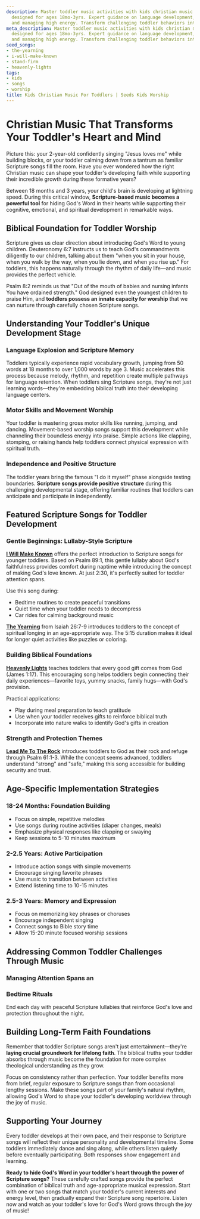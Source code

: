 ```yaml
---
description: Master toddler music activities with kids christian music for toddlers
  designed for ages 18mo-3yrs. Expert guidance on language development, motor skills,
  and managing high energy. Transform challenging toddler behaviors into joyful learning!
meta_description: Master toddler music activities with kids christian music for toddlers
  designed for ages 18mo-3yrs. Expert guidance on language development, motor skills,
  and managing high energy. Transform challenging toddler behaviors into joyful learning!
seed_songs:
- the-yearning
- i-will-make-known
- stand-firm
- heavenly-lights
tags:
- kids
- songs
- worship
title: Kids Christian Music For Toddlers | Seeds Kids Worship
---
```

# Christian Music That Transforms Your Toddler's Heart and Mind

Picture this: your 2-year-old confidently singing "Jesus loves me" while building blocks, or your toddler calming down from a tantrum as familiar Scripture songs fill the room. Have you ever wondered how the right Christian music can shape your toddler's developing faith while supporting their incredible growth during these formative years?

Between 18 months and 3 years, your child's brain is developing at lightning speed. During this critical window, **Scripture-based music becomes a powerful tool** for hiding God's Word in their hearts while supporting their cognitive, emotional, and spiritual development in remarkable ways.

## Biblical Foundation for Toddler Worship

Scripture gives us clear direction about introducing God's Word to young children. Deuteronomy 6:7 instructs us to teach God's commandments diligently to our children, talking about them "when you sit in your house, when you walk by the way, when you lie down, and when you rise up." For toddlers, this happens naturally through the rhythm of daily life—and music provides the perfect vehicle.

Psalm 8:2 reminds us that "Out of the mouth of babies and nursing infants You have ordained strength." God designed even the youngest children to praise Him, and **toddlers possess an innate capacity for worship** that we can nurture through carefully chosen Scripture songs.

## Understanding Your Toddler's Unique Development Stage

### Language Explosion and Scripture Memory

Toddlers typically experience rapid vocabulary growth, jumping from 50 words at 18 months to over 1,000 words by age 3. Music accelerates this process because melody, rhythm, and repetition create multiple pathways for language retention. When toddlers sing Scripture songs, they're not just learning words—they're embedding biblical truth into their developing language centers.

### Motor Skills and Movement Worship

Your toddler is mastering gross motor skills like running, jumping, and dancing. Movement-based worship songs support this development while channeling their boundless energy into praise. Simple actions like clapping, stomping, or raising hands help toddlers connect physical expression with spiritual truth.

### Independence and Positive Structure

The toddler years bring the famous "I do it myself" phase alongside testing boundaries. **Scripture songs provide positive structure** during this challenging developmental stage, offering familiar routines that toddlers can anticipate and participate in independently.

## Featured Scripture Songs for Toddler Development

### Gentle Beginnings: Lullaby-Style Scripture

**[I Will Make Known](https://seedskidsworship.com/product/i-will-make-known-psalm-891/)** offers the perfect introduction to Scripture songs for younger toddlers. Based on Psalm 89:1, this gentle lullaby about God's faithfulness provides comfort during naptime while introducing the concept of making God's love known. At just 2:30, it's perfectly suited for toddler attention spans.

Use this song during:
- Bedtime routines to create peaceful transitions
- Quiet time when your toddler needs to decompress
- Car rides for calming background music

**[The Yearning](https://seedskidsworship.com/product/the-yearning-isaiah-267-9/)** from Isaiah 26:7-9 introduces toddlers to the concept of spiritual longing in an age-appropriate way. The 5:15 duration makes it ideal for longer quiet activities like puzzles or coloring.

### Building Biblical Foundations

**[Heavenly Lights](https://seedskidsworship.com/product/heavenly-lights-james-117/)** teaches toddlers that every good gift comes from God (James 1:17). This encouraging song helps toddlers begin connecting their daily experiences—favorite toys, yummy snacks, family hugs—with God's provision.

Practical applications:
- Play during meal preparation to teach gratitude
- Use when your toddler receives gifts to reinforce biblical truth
- Incorporate into nature walks to identify God's gifts in creation

### Strength and Protection Themes

**[Lead Me To The Rock](https://seedskidsworship.com/product/lead-me-to-the-rock-psalm-611-3/)** introduces toddlers to God as their rock and refuge through Psalm 61:1-3. While the concept seems advanced, toddlers understand "strong" and "safe," making this song accessible for building security and trust.

## Age-Specific Implementation Strategies

### 18-24 Months: Foundation Building
- Focus on simple, repetitive melodies
- Use songs during routine activities (diaper changes, meals)
- Emphasize physical responses like clapping or swaying
- Keep sessions to 5-10 minutes maximum

### 2-2.5 Years: Active Participation
- Introduce action songs with simple movements
- Encourage singing favorite phrases
- Use music to transition between activities
- Extend listening time to 10-15 minutes

### 2.5-3 Years: Memory and Expression
- Focus on memorizing key phrases or choruses
- Encourage independent singing
- Connect songs to Bible story time
- Allow 15-20 minute focused worship sessions

## Addressing Common Toddler Challenges Through Music

### Managing Attention Spans an

### Bedtime Rituals
End each day with peaceful Scripture lullabies that reinforce God's love and protection throughout the night.

## Building Long-Term Faith Foundations

Remember that toddler Scripture songs aren't just entertainment—they're **laying crucial groundwork for lifelong faith**. The biblical truths your toddler absorbs through music become the foundation for more complex theological understanding as they grow.

Focus on consistency rather than perfection. Your toddler benefits more from brief, regular exposure to Scripture songs than from occasional lengthy sessions. Make these songs part of your family's natural rhythm, allowing God's Word to shape your toddler's developing worldview through the joy of music.

## Supporting Your Journey

Every toddler develops at their own pace, and their response to Scripture songs will reflect their unique personality and developmental timeline. Some toddlers immediately dance and sing along, while others listen quietly before eventually participating. Both responses show engagement and learning.

**Ready to hide God's Word in your toddler's heart through the power of Scripture songs?** These carefully crafted songs provide the perfect combination of biblical truth and age-appropriate musical expression. Start with one or two songs that match your toddler's current interests and energy level, then gradually expand their Scripture song repertoire. Listen now and watch as your toddler's love for God's Word grows through the joy of music!

<script type="application/ld+json">
{
  "@context": "https://schema.org",
  "@type": "Article",
  "headline": "Kids Christian Music For Toddlers",
  "author": {
    "@type": "Organization",
    "name": "Seeds Kids Worship"
  },
  "publisher": {
    "@type": "Organization",
    "name": "Seeds Kids Worship",
    "logo": {
      "@type": "ImageObject",
      "url": "https://seedskidsworship.com/logo.png"
    }
  },
  "datePublished": "2025-09-04T15:12:48.282819",
  "dateModified": "2025-09-04T15:12:48.282848",
  "description": "Master toddler music activities with kids christian music for toddlers designed for ages 18mo-3yrs. Expert guidance on language development, motor skills, and m",
  "mainEntityOfPage": {
    "@type": "WebPage",
    "@id": "https://seedskidsworship.com/activities/kids-christian-music-for-toddlers/"
  }
}
</script>

<script type="application/ld+json">
{
  "@context": "https://schema.org",
  "@type": "Product",
  "name": "The Yearning",
  "description": "A worship song about spiritual longing and yearning for God",
  "url": "https://seedskidsworship.com/product/the-yearning-isaiah-267-9/",
  "brand": {
    "@type": "Brand",
    "name": "Seeds Kids Worship"
  },
  "category": "Children's Christian Music",
  "album": "When You Lie Down: Lullabies & Scripture Songs"
}
</script>

<script type="application/ld+json">
{
  "@context": "https://schema.org",
  "@type": "Product",
  "name": "I Will Make Known",
  "description": "Gentle lullaby about making known God's faithfulness from Psalm 89:1",
  "url": "https://seedskidsworship.com/product/i-will-make-known-psalm-891/",
  "brand": {
    "@type": "Brand",
    "name": "Seeds Kids Worship"
  },
  "category": "Children's Christian Music",
  "album": "When You Lie Down: Lullabies\u2026"
}
</script>

<script type="application/ld+json">
{
  "@context": "https://schema.org",
  "@type": "Product",
  "name": "Stand Firm",
  "description": "Powerful song about standing firm against spiritual forces with God's armor from Ephesians 6:12-13",
  "url": "https://seedskidsworship.com/product/stand-firm-ephesians-612-13-2/",
  "brand": {
    "@type": "Brand",
    "name": "Seeds Kids Worship"
  },
  "category": "Children's Christian Music",
  "album": "The Armor Of God"
}
</script>

<script type="application/ld+json">
{
  "@context": "https://schema.org",
  "@type": "Product",
  "name": "Heavenly Lights",
  "description": "Encouraging song about every good gift coming from the Father of lights from James 1:17",
  "url": "https://seedskidsworship.com/product/heavenly-lights-james-117/",
  "brand": {
    "@type": "Brand",
    "

